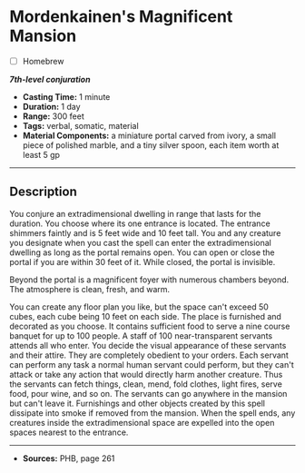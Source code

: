 # Mordenkainen's Magnificent Mansion
- [ ] Homebrew

***7th-level conjuration***
- **Casting Time:** 1 minute
- **Duration:** 1 day
- **Range:** 300 feet
- **Tags:** verbal, somatic, material
- **Material Components:** a miniature portal carved from ivory, a small piece of polished marble, and a tiny silver spoon, each item worth at least 5 gp

---

## Description
You conjure an extradimensional dwelling in range that lasts for the duration.
You choose where its one entrance is located.
The entrance shimmers faintly and is 5 feet wide and 10 feet tall.
You and any creature you designate when you cast the spell can enter the extradimensional dwelling as long as the portal remains open.
You can open or close the portal if you are within 30 feet of it.
While closed, the portal is invisible.

Beyond the portal is a magnificent foyer with numerous chambers beyond.
The atmosphere is clean, fresh, and warm.

You can create any floor plan you like, but the space can't exceed 50 cubes, each cube being 10 feet on each side.
The place is furnished and decorated as you choose.
It contains sufficient food to serve a nine course banquet for up to 100 people.
A staff of 100 near-transparent servants attends all who enter.
You decide the visual appearance of these servants and their attire.
They are completely obedient to your orders.
Each servant can perform any task a normal human servant could perform, but they can't attack or take any action that would directly harm another creature.
Thus the servants can fetch things, clean, mend, fold clothes, light fires, serve food, pour wine, and so on.
The servants can go anywhere in the mansion but can't leave it.
Furnishings and other objects created by this spell dissipate into smoke if removed from the mansion.
When the spell ends, any creatures inside the extradimensional space are expelled into the open spaces nearest to the entrance.

---

- **Sources:** PHB, page 261
